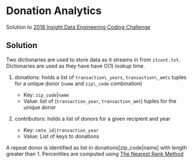 # Donation Analytics

Solution to [2018 Insight Data Engineering Coding Challenge](https://github.com/InsightDataScience/donation-analytics)

## Solution

Two dictionaries are used to store data as it streams in from `itcont.txt`.  Dictionaries are used as they have have O(1) lookup time.

1. donations: holds a list of `transaction\_years`, `transaction\_amts` tuples for a unique donor (`name` and `zip\_code` combination)
	* Key: `zip_code`|`name`
	* Value: list of (`transaction_year`, `transaction_amt`) tuples for the unique donor

2. contributors: holds a list of donors for a given recipient and year
	* Key: `cmte_id|transaction_year`
	* Value: List of keys to donations

A repeat donor is identified as list in donations[zip\_code|name] with length greater than 1.  Percentiles are computed using [The Nearest Rank Method](https://en.wikipedia.org/wiki/Percentile#The_nearest-rank_method)
